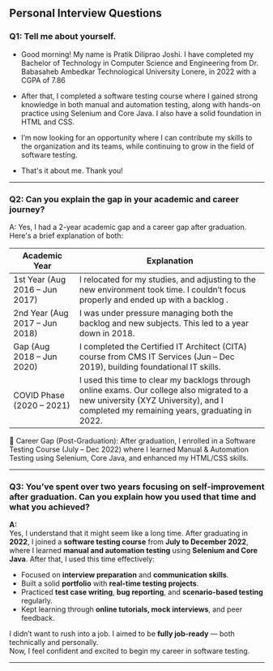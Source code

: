 ## Personal Interview Questions

### Q1: Tell me about yourself.
- Good morning! My name is Pratik Diliprao Joshi. I have completed my Bachelor of Technology in Computer Science and Engineering from Dr. Babasaheb Ambedkar Technological University Lonere, in 2022 with a CGPA of 7.86

- After that, I completed a software testing course where I gained strong knowledge in both manual and automation testing, along with hands-on practice using Selenium and Core Java. I also have a solid foundation in HTML and CSS. 

- I’m now looking for an opportunity where I can contribute my skills to the organization and its teams, while continuing to grow in the field of software testing.

- That's it about me. Thank you!

---

### Q2: Can you explain the gap in your academic and career journey?

A: Yes, I had a 2-year academic gap and a career gap after graduation. Here's a brief explanation of both:

| **Academic Year** | **Explanation** |
|-------------------|------------|
| 1st Year (Aug 2016 – Jun 2017) | I relocated for my studies, and adjusting to the new environment took time. I couldn’t focus properly and ended up with a backlog . |
| 2nd Year (Aug 2017 – Jun 2018) | I was under pressure managing both the backlog and new subjects. This led to a year down in 2018. |
| Gap (Aug 2018 – Jun 2020) |  I completed the Certified IT Architect (CITA) course from CMS IT Services (Jun – Dec 2019), building foundational IT skills. |
| COVID Phase (2020 – 2021) |  I used this time to clear my backlogs through online exams. Our college also migrated to a new university (XYZ University), and I completed my remaining years, graduating in 2022. |

💼 Career Gap (Post-Graduation):
After graduation, I enrolled in a Software Testing Course (July – Dec 2022) where I learned Manual & Automation Testing using Selenium, Core Java, and enhanced my HTML/CSS skills.

---

### Q3: You’ve spent over two years focusing on self-improvement after graduation. Can you explain how you used that time and what you achieved?
**A:**  
  Yes, I understand that it might seem like a long time. 
  After graduating in **2022**, I joined a **software testing course** from **July to December 2022**, where I learned **manual and automation testing** using **Selenium and   Core Java**. After that, I used this time effectively:

  - Focused on **interview preparation** and **communication skills**.
  - Built a solid **portfolio** with **real-time testing projects**.
  - Practiced **test case writing**, **bug reporting**, and **scenario-based testing** regularly.
  - Kept learning through **online tutorials, mock interviews**, and peer feedback.

  I didn’t want to rush into a job. I aimed to be **fully job-ready** — both technically and personally.  
  Now, I feel confident and excited to begin my career in software testing.

---

